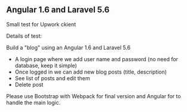 ## Angular 1.6 and Laravel 5.6

Small test for Upwork ckient

Details of test:

Build a "blog" using an Angular 1.6 and Laravel 5.6

- A login page where we add user name and password (no need for database, keep it simple)
- Once logged in we can add new blog posts (title, description)
- See list of posts and edit them
- Delete post

Please use Bootstrap with Webpack for final version and Angular for to handle the main logic.
